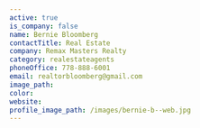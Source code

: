 ```yaml
---
active: true
is_company: false
name: Bernie Bloomberg
contactTitle: Real Estate
company: Remax Masters Realty
category: realestateagents
phoneOffice: 778-888-6001
email: realtorbloomberg@gmail.com
image_path:
color:
website:
profile_image_path: /images/bernie-b--web.jpg
---
```



